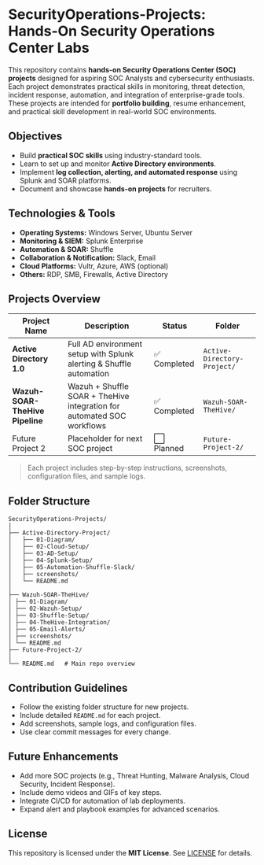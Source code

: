 # SecurityOperations-Projects: Hands-On Security Operations Center Labs

This repository contains **hands-on Security Operations Center (SOC) projects** designed for aspiring SOC Analysts and cybersecurity enthusiasts. Each project demonstrates practical skills in monitoring, threat detection, incident response, automation, and integration of enterprise-grade tools. These projects are intended for **portfolio building**, resume enhancement, and practical skill development in real-world SOC environments.

## Objectives

* Build **practical SOC skills** using industry-standard tools.
* Learn to set up and monitor **Active Directory environments**.
* Implement **log collection, alerting, and automated response** using Splunk and SOAR platforms.
* Document and showcase **hands-on projects** for recruiters.

## Technologies & Tools

* **Operating Systems:** Windows Server, Ubuntu Server
* **Monitoring & SIEM:** Splunk Enterprise
* **Automation & SOAR:** Shuffle
* **Collaboration & Notification:** Slack, Email
* **Cloud Platforms:** Vultr, Azure, AWS (optional)
* **Others:** RDP, SMB, Firewalls, Active Directory

## Projects Overview

| Project Name             | Description                                                         | Status      | Folder                      |
| ------------------------ | ------------------------------------------------------------------- | ----------- | --------------------------- |
| **Active Directory 1.0** | Full AD environment setup with Splunk alerting & Shuffle automation | ✅ Completed | `Active-Directory-Project/` |
| **Wazuh-SOAR-TheHive Pipeline** | Wazuh + Shuffle SOAR + TheHive integration for automated SOC workflows      | ✅ Completed | `Wazuh-SOAR-TheHive/`       |
| Future Project 2         | Placeholder for next SOC project                                    | ⬜ Planned   | `Future-Project-2/`         |

> Each project includes step-by-step instructions, screenshots, configuration files, and sample logs.

## Folder Structure

```
SecurityOperations-Projects/
│
├── Active-Directory-Project/
│   ├── 01-Diagram/
│   ├── 02-Cloud-Setup/
│   ├── 03-AD-Setup/
│   ├── 04-Splunk-Setup/
│   ├── 05-Automation-Shuffle-Slack/
│   ├── screenshots/
│   └── README.md
│
├── Wazuh-SOAR-TheHive/
│ ├── 01-Diagram/
│ ├── 02-Wazuh-Setup/
│ ├── 03-Shuffle-Setup/
│ ├── 04-TheHive-Integration/
│ ├── 05-Email-Alerts/
│ ├── screenshots/
│ └── README.md
├── Future-Project-2/
│
└── README.md   # Main repo overview
```
## Contribution Guidelines

* Follow the existing folder structure for new projects.
* Include detailed `README.md` for each project.
* Add screenshots, sample logs, and configuration files.
* Use clear commit messages for every change.

## Future Enhancements

* Add more SOC projects (e.g., Threat Hunting, Malware Analysis, Cloud Security, Incident Response).
* Include demo videos and GIFs of key steps.
* Integrate CI/CD for automation of lab deployments.
* Expand alert and playbook examples for advanced scenarios.

## License

This repository is licensed under the **MIT License**. See [LICENSE](LICENSE) for details.

